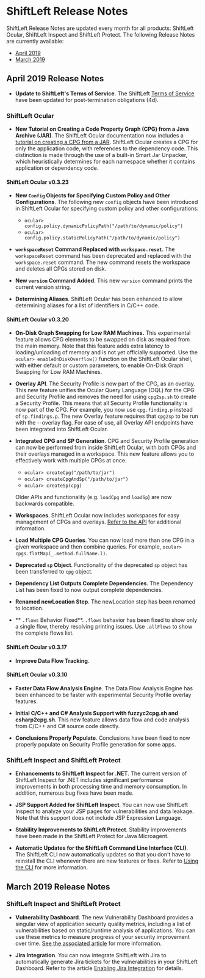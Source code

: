# ShiftLeft Release Notes

ShiftLeft Release Notes are updated every month for all products: ShiftLeft Ocular, ShiftLeft Inspect and ShiftLeft Protect. The following Release Notes are currently available:

* [April 2019](#april-2019-release-notes)
* [March 2019](#march-2019-release-notes)


## April 2019 Release Notes

* **Update to ShiftLeft's Terms of Service**. The ShiftLeft [Terms of Service](https://www.shiftleft.io/terms/) have been updated for post-termination obligations (4d). 

### ShiftLeft Ocular

* **New Tutorial on Creating a Code Property Graph (CPG) from a Java Archive (JAR)**. The ShiftLeft Ocular documentation now includes a [tutorial on creating a CPG from a JAR](../using-ocular/tutorials/cpgcreate.md). ShiftLeft Ocular creates a CPG for only the application code, with references to the dependency code. This distinction is made through the use of a built-in Smart Jar Unpacker, which heuristically determines for each namespace whether it contains application or dependency code.

#### ShiftLeft Ocular v0.3.23

* **New `Config` Objects for Specifying Custom Policy and Other Configurations**. The following new `config` objects have been introduced in ShiftLeft Ocular for specifying custom policy and other configurations:
  * `ocular> config.policy.dynamicPolicyPath("/path/to/dynamic/policy")`
  * `ocular> config.policy.staticPolicyPath("/path/to/dynamic/policy")`

* **`workspaceReset` Command Replaced with `workspace.reset`**. The `workspaceReset` command has been deprecated and replaced with the `workspace.reset` command. The new command resets the workspace and deletes all CPGs stored on disk.

* **New `version` Command Added**. This new `version` command prints the current version string.

* **Determining Aliases**. ShiftLeft Ocular has been enhanced to allow determining aliases for a list of identifiers in C/C++ code.

#### ShiftLeft Ocular v0.3.20

* **On-Disk Graph Swapping for Low RAM Machines.** This experimental feature allows CPG elements to be swapped on disk as required from the main memory. Note that this feature adds extra latency to loading/unloading of memory and is not yet officially supported. Use the `ocular> enableOnDiskOverflow()` function on the ShiftLeft Ocular shell, with either default or custom parameters, to enable On-Disk Graph Swapping for Low RAM Machines.

* **Overlay API**. The Security Profile is now part of the CPG, as an overlay. This new feature unifies the Ocular Query Language (OQL) for the CPG and Security Profile and removes the need for using `cpg2sp.sh` to create a Security Profile. This means that all Security Profile functionality is now part of the CPG. For example, you now use `cpg.finding.p` instead of `sp.findings.p`. The new Overlay feature requires that `cpg2sp` to be run with the --overlay flag. For ease of use, all Overlay API endpoints have been integrated into ShiftLeft Ocular.

* **Integrated CPG and SP Generation**. CPG and Security Profile generation can now be performed from inside ShiftLeft Ocular, with both CPGs and their overlays managed in a workspace. This new feature allows you to effectively work with multiple CPGs at once.
  * `ocular> createCpg("/path/to/jar")`
  * `ocular> createCpgAndSp("/path/to/jar")`
  * `ocular> createSp(cpg)`

  Older APIs and functionality (e.g. `loadCpg` and `loadSp`) are now backwards compatible.

* **Workspaces**. ShiftLeft Ocular now includes workspaces for easy management of CPGs and overlays. [Refer to the API](https://ocular.shiftleft.io/api/io/shiftleft/repl/Console.html) for additional information.

* **Load Multiple CPG Queries**. You can now load more than one CPG in a given workspace and then combine queries. For example, `ocular> cpgs.flatMap(_.method.fullName.l)`.

* **Deprecated `sp` Object**. Functionality of the deprecated `sp` object has been transferred to `cpg` object.

* **Dependency List Outputs Complete Dependencies**. The Dependency List has been fixed to now output complete dependencies.

* **Renamed newLocation Step**. The newLocation step has been renamed to location.

* ** `.flows` Behavior Fixed**. `.flows` behavior has been fixed to show only a single flow, thereby resolving printing issues. Use `.allFlows` to show the complete flows list.

#### ShiftLeft Ocular v0.3.17

* **Improve Data Flow Tracking**. 

#### ShiftLeft Ocular v0.3.10

* **Faster Data Flow Analysis Engine**. The Data Flow Analysis Engine has been enhanced to be faster with experimental Security Profile overlay features.

* **Initial C/C++ and C# Analysis Support with fuzzyc2cpg.sh and csharp2cpg.sh**. This new feature allows data flow and code analysis from C/C++ and C# source code directly.

* **Conclusions Properly Populate**. Conclusions have been fixed to now properly populate on Security Profile generation for some apps.

### ShiftLeft Inspect and ShiftLeft Protect

* **Enhancements to ShiftLeft Inspect for .NET**. The current version of ShiftLeft Inspect for .NET includes significant performance improvements in both processing time and memory consumption. In addition, numerous bug fixes have been made.

* **JSP Support Added for ShiftLeft Inspect**. You can now use ShiftLeft Inspect to analyze your JSP pages for vulnerabilities and data leakage. Note that this support does not include JSP Expression Language.

* **Stability Improvements to ShiftLeft Protect**. Stability improvements have been made in the ShiftLeft Protect for Java Microagent.

* **Automatic Updates for the ShiftLeft Command Line Interface (CLI)**. The ShiftLeft CLI now automatically updates so that you don't have to reinstall the CLI whenever there are new features or fixes. Refer to [Using the CLI](../using-inspect-protect/using-cli/using-cli.md) for more information.


## March 2019 Release Notes

### ShiftLeft Inspect and ShiftLeft Protect

* **Vulnerability Dashboard**. The new Vulnerability Dashboard provides a singular view of application security quality metrics, including a list of vulnerabilities based on static/runtime analysis of applications. You can use these metrics to measure progress of your security improvement over time. [See the associated article](../using-inspect-protect/using-workflow/vulnerability-dashboard.md) for more information.

* **Jira Integration**. You can now integrate ShiftLeft with Jira to automatically generate Jira tickets for the vulnerabilities in your ShiftLeft Dashboard. Refer to the article [Enabling Jira Integration](../using-inspect-protect/using-workflow/jira-integration.md) for details.
